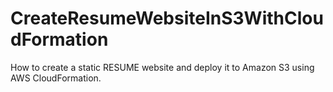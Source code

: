 # CreateResumeWebsiteInS3WithCloudFormation
How to create  a static RESUME website and deploy it to Amazon S3 using AWS CloudFormation.
